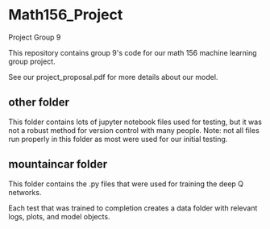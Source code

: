 # Math156_Project
 Project Group 9

This repository contains group 9's code for our math 156 machine learning group project.

See our project_proposal.pdf for more details about our model.

## other folder

This folder contains lots of jupyter notebook files used for testing, but it was not a robust method for version control with many people. Note: not all files run properly in this folder as most were used for our initial testing.

## mountaincar folder

This folder contains the .py files that were used for training the deep Q networks.

Each test that was trained to completion creates a data folder with relevant logs, plots, and model objects.
